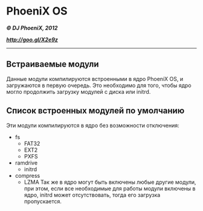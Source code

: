 # PhoeniX OS
***&copy; DJ PhoeniX, 2012***

***<http://goo.gl/X2e9z>***

---

## Встраиваемые модули
Данные модули компилируются встроенными в ядро PhoeniX OS, и загружаются в первую очередь. Это необходимо для того, чтобы ядро могло продолжить загрузку модулей с диска или initrd.

## Список встроенных модулей по умолчанию
Эти модули компилируются в ядро без возможности отключения:
* fs
  * FAT32
  * EXT2
  * PXFS
* ramdrive
  * initrd
* compress
  * LZMA
Так же в ядро могут быть включены любые другие модули, при этом, если все необходимые для работы модули включены в ядро, initrd может отсутствовать, тогда его загрузка пропускается.

